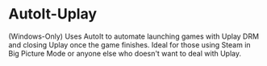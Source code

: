 AutoIt-Uplay
============

(Windows-Only) Uses AutoIt to automate launching games with Uplay DRM and closing Uplay once the game finishes. Ideal for those using Steam in Big Picture Mode or anyone else who doesn't want to deal with Uplay.
